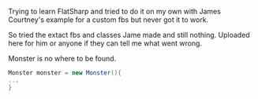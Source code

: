 Trying to learn FlatSharp and tried to do it on my own with James Courtney's example for a custom fbs but never got it to work.

So tried the extact fbs and classes Jame made and still nothing. Uploaded here for him or anyone if they can tell me what went wrong.

Monster is no where to be found.

```csharp
Monster monster = new Monster(){
...
}
```

